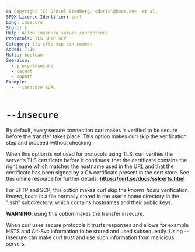```yaml
---
c: Copyright (C) Daniel Stenberg, <daniel@haxx.se>, et al.
SPDX-License-Identifier: curl
Long: insecure
Short: k
Help: Allow insecure server connections
Protocols: TLS SFTP SCP
Category: tls sftp scp ssh common
Added: 7.10
Multi: boolean
See-also:
  - proxy-insecure
  - cacert
  - capath
Example:
  - --insecure $URL
---
```


# `--insecure`

By default, every secure connection curl makes is verified to be secure before
the transfer takes place. This option makes curl skip the verification step
and proceed without checking.

When this option is not used for protocols using TLS, curl verifies the
server's TLS certificate before it continues: that the certificate contains
the right name which matches the hostname used in the URL and that the
certificate has been signed by a CA certificate present in the cert store. See
this online resource for further details:
**https://curl.se/docs/sslcerts.html**

For SFTP and SCP, this option makes curl skip the *known_hosts* verification.
*known_hosts* is a file normally stored in the user's home directory in the
".ssh" subdirectory, which contains hostnames and their public keys.

**WARNING**: using this option makes the transfer insecure.

When curl uses secure protocols it trusts responses and allows for example
HSTS and Alt-Svc information to be stored and used subsequently. Using
--insecure can make curl trust and use such information from malicious
servers.
